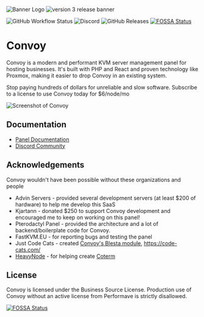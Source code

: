 ![Banner Logo](https://imgur.com/oAGZ7fb.png)
![version 3 release banner](https://imgur.com/OEncExI.png)

![GitHub Workflow Status](https://img.shields.io/github/actions/workflow/status/convoypanel/panel/tests.yml?branch=develop)
![Discord](https://img.shields.io/discord/746612878261616700?label=Discord&logo=Discord&logoColor=white)
![GitHub Releases](https://img.shields.io/github/downloads/convoypanel/panel/latest/total)
[![FOSSA Status](https://app.fossa.com/api/projects/git%2Bgithub.com%2FConvoyPanel%2Fpanel.svg?type=shield)](https://app.fossa.com/projects/git%2Bgithub.com%2FConvoyPanel%2Fpanel?ref=badge_shield)

# Convoy
Convoy is a modern and performant KVM server management panel for hosting businesses. It's built with PHP and React and proven technology like Proxmox, making it easier to drop Convoy in an existing system.

Stop paying hundreds of dollars for unreliable and slow software. Subscribe to a license to use Convoy today for $6/node/mo

![Screenshot of Convoy](https://imgur.com/GsORIRQ.png)

## Documentation
* [Panel Documentation](https://docs.convoypanel.com)
* [Discord Community](https://discord.convoypanel.com)

## Acknowledgements

Convoy wouldn't have been possible without these organizations and people

* Advin Servers - provided several development servers (at least $200 of hardware) to help me develop this SaaS
* Kjartann - donated $250 to support Convoy development and encouraged me to keep on working on this panel!
* Pterodactyl Panel - provided the architecture and a lot of backend/boilerplate code for Convoy.
* FastKVM.EU - for reporting bugs and testing the panel
* Just Code Cats - created [Convoy's Blesta module](https://marketplace.blesta.com/#/extensions/179-Convoy%20Module), https://code-cats.com/
* [HeavyNode](https://heavynode.com/) - for helping create [Coterm](https://github.com/ConvoyPanel/coterm)

## License
Convoy is licensed under the Business Source License. Production use of Convoy without an active license from Performave is strictly disallowed.

[![FOSSA Status](https://app.fossa.com/api/projects/git%2Bgithub.com%2FConvoyPanel%2Fpanel.svg?type=large)](https://app.fossa.com/projects/git%2Bgithub.com%2FConvoyPanel%2Fpanel?ref=badge_large)

